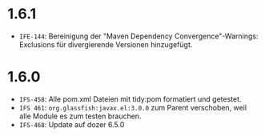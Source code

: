 # 1.6.1
- `IFE-144`: Bereinigung der "Maven Dependency Convergence"-Warnings: Exclusions für divergierende Versionen hinzugefügt.

# 1.6.0
- `IFS-458`: Alle pom.xml Dateien mit tidy:pom formatiert und getestet.
- `IFS 461`: `org.glassfish:javax.el:3.0.0` zum Parent verschoben, weil alle Module es zum testen brauchen.
- `IFS-468`: Update auf dozer 6.5.0
